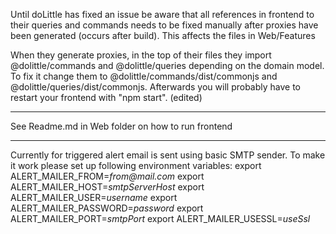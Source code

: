 Until doLittle has fixed an issue be aware that all references in frontend to their queries and commands needs to be fixed manually after proxies have been generated (occurs after build). This affects the files in Web/Features

When they generate proxies, in the top of their files they import @dolittle/commands and @dolittle/queries depending on the domain model. To fix it change them to @dolittle/commands/dist/commonjs and @dolittle/queries/dist/commonjs. Afterwards you will probably have to restart your frontend with "npm start". (edited) 

---------

See Readme.md in Web folder on how to run frontend 

-----------

Currently for triggered alert email is sent using basic SMTP sender.
To make it work please set up following environment variables:
export ALERT_MAILER_FROM=_from@mail.com_
export ALERT_MAILER_HOST=_smtpServerHost_
export ALERT_MAILER_USER=_username_
export ALERT_MAILER_PASSWORD=_password_
export ALERT_MAILER_PORT=_smtpPort_
export ALERT_MAILER_USESSL=_useSsl_